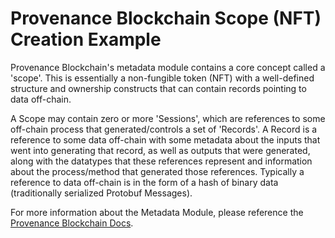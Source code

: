 # Provenance Blockchain Scope (NFT) Creation Example

Provenance Blockchain's metadata module contains a core concept called a 'scope'. This is essentially a non-fungible token
(NFT) with a well-defined structure and ownership constructs that can contain records pointing to data off-chain.

A Scope may contain zero or more 'Sessions', which are references to some off-chain process that generated/controls
a set of 'Records'. A Record is a reference to some data off-chain with some metadata about the inputs that
went into generating that record, as well as outputs that were generated, along with the datatypes that these references
represent and information about the process/method that generated those references.
Typically a reference to data off-chain is in the form of a hash of binary data (traditionally serialized Protobuf
Messages).

For more information about the Metadata Module, please reference the [Provenance Blockchain Docs](https://docs.provenance.io/modules/metadata-module).
